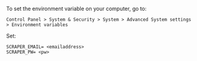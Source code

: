 To set the environment variable on your computer, go to:
```
Control Panel > System & Security > System > Advanced System settings > Environment variables
``` 
Set: <br/>
```
SCRAPER_EMAIL= <emailaddress>
SCRAPER_PW= <pw>
```
